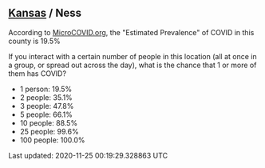 
## [Kansas](/united-states/kansas) / Ness

According to [MicroCOVID.org](http://microcovid.org),
the "Estimated Prevalence" of COVID in this county is 19.5%

If you interact with a certain number of people in this location
(all at once in a group, or spread out across the day), what is the chance that
1 or more of them has COVID?

- 1 person: 19.5%
- 2 people: 35.1%
- 3 people: 47.8%
- 5 people: 66.1%
- 10 people: 88.5%
- 25 people: 99.6%
- 100 people: 100.0%

Last updated: 2020-11-25 00:19:29.328863 UTC
